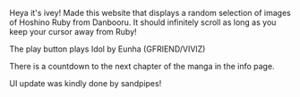Heya it's ivey! Made this website that displays a random selection of images of Hoshino Ruby from Danbooru. It should infinitely scroll as long as you keep your cursor away from Ruby!

The play button plays Idol by Eunha (GFRIEND/VIVIZ)

There is a countdown to the next chapter of the manga in the info page.

UI update was kindly done by sandpipes! 